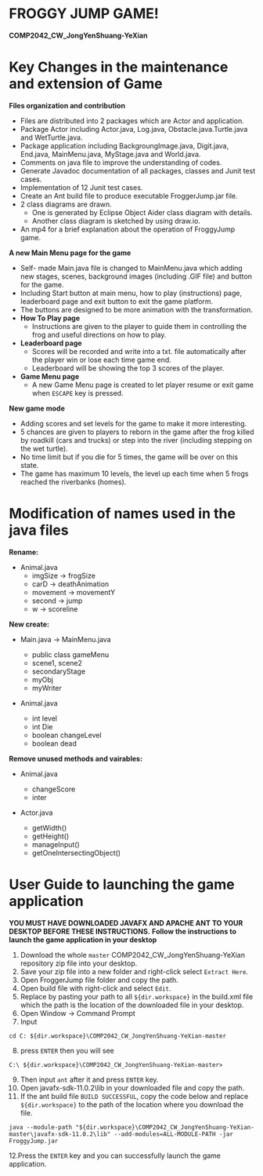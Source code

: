 # FROGGY JUMP GAME!
 **COMP2042_CW_JongYenShuang-YeXian**


# Key Changes in the maintenance and extension of Game
**Files organization and contribution** 
   * Files are distributed into 2 packages which are Actor and application.
   * Package Actor including Actor.java, Log.java, Obstacle.java.Turtle.java and WetTurtle.java.
   * Package application including BackgroungImage.java, Digit.java, End.java, MainMenu.java, MyStage.java and World.java.  
   * Comments on java file to improve the understanding of codes.
   * Generate Javadoc documentation of all packages, classes and Junit test cases.
   * Implementation of 12 Junit test cases.
   * Create an Ant build file to produce executable FroggerJump.jar file. 
   * 2 class diagrams are drawn.
      - One is generated by Eclipse Object Aider class diagram with details. 
      - Another class diagram is sketched by using draw.io.
   * An mp4 for a brief explanation about the operation of FroggyJump game.
  
  
**A new Main Menu page for the game**
  * Self- made Main.java file is changed to MainMenu.java which adding new stages, scenes, background images (including .GIF file) and button for the game.
  * Including Start button at main menu, how to play (instructions) page, leaderboard page and exit button to exit the game platform.
  * The buttons are designed to be more animation with the transformation.
  * **How To Play page**
      - Instructions are given to the player to guide them in controlling the frog and useful directions on how to play.
  * **Leaderboard page**
      - Scores will be recorded and write into a txt. file automatically after the player win or lose each time game end.
      - Leaderboard will be showing the top 3 scores of the player.
  * **Game Menu page**
      - A new Game Menu page is created to let player resume or exit game when `ESCAPE` key is pressed.
  
  
**New game mode**
  * Adding scores and set levels for the game to make it more interesting.
  * 5 chances are given to players to reborn in the game after the frog killed by roadkill (cars and trucks) or step into the river (including stepping on the wet turtle).
  * No time limit but if you die for 5 times, the game will be over on this state.
  * The game has maximum 10 levels, the level up each time when 5 frogs reached the riverbanks (homes).
  
  
  
  # Modification of names used in the java files
  
 **Rename:**
  * Animal.java
    - imgSize -> frogSize
    - carD -> deathAnimation
    - movement -> movementY
    - second -> jump
    - w -> scoreline
    
    
  **New create:**
  * Main.java -> MainMenu.java
    - public class gameMenu
    - scene1, scene2
    - secondaryStage
    - myObj
    - myWriter
    
  * Animal.java
    - int level
    - int Die
    - boolean changeLevel
    - boolean dead
    
    
**Remove unused methods and vairables:**
 * Animal.java
    - changeScore
    - inter
    
 * Actor.java
    - getWidth()
    - getHeight()
    - manageInput()
    - getOneIntersectingObject()
   
   
   
# User Guide to launching the game application
**YOU MUST HAVE DOWNLOADED JAVAFX AND APACHE ANT TO YOUR DESKTOP BEFORE THESE INSTRUCTIONS.**
**Follow the instructions to launch the game application in your desktop**

1. Download the whole `master` COMP2042_CW_JongYenShuang-YeXian repository zip file into your desktop.
2. Save your zip file into a new folder and right-click select `Extract Here`.
3. Open FroggerJump file folder and copy the path.
4. Open build file with right-click and select `Edit`.
5. Replace by pasting your path to all `${dir.workspace}` in the build.xml file which the path is the location of the downloaded file in your desktop.
6. Open Window -> Command Prompt 
7. Input 
```
cd C: ${dir.workspace}\COMP2042_CW_JongYenShuang-YeXian-master
```
8. press `ENTER` then you will see 
```
C:\ ${dir.workspace}\COMP2042_CW_JongYenShuang-YeXian-master>
```
9. Then input `ant` after it and press `ENTER` key.
10. Open javafx-sdk-11.0.2\lib in your downloaded file and copy the path.
11. If the ant build file `BUILD SUCCESSFUL`, copy the code below and replace `${dir.workspace}` to the path of the location where you download the file.
```
java --module-path "${dir.workspace}\COMP2042_CW_JongYenShuang-YeXian-master\javafx-sdk-11.0.2\lib" --add-modules=ALL-MODULE-PATH -jar FroggyJump.jar
```
12.Press the `ENTER` key and you can successfully launch the game application.

  
